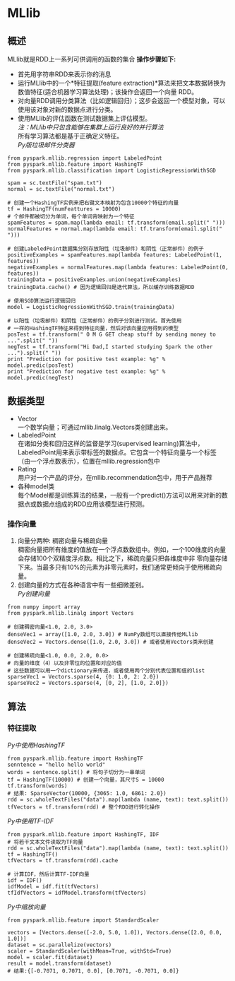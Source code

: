 # MLlib
## 概述
MLlib就是RDD上一系列可供调用的函数的集合
**操作步骤如下:**
* 首先用字符串RDD来表示你的消息  
* 运行MLlib中的一个*特征提取(feature extraction)*算法来把文本数据转换为数值特征(适合机器学习算法处理)；该操作会返回一个向量
  RDD。  
* 对向量RDD调用分类算法（比如逻辑回归）；这步会返回一个模型对象，可以使用该对象对新的数据点进行分类。  
* 使用MLlib的评估函数在测试数据集上评估模型。  
*注：MLlib中只包含能够在集群上运行良好的并行算法*  
所有学习算法都是基于正确定义特征。  
*Py版垃圾邮件分类器*
```
from pyspark.mllib.regression import LabeledPoint
from pyspark.mllib.feature import HashingTF
from pyspark.mllib.classification import LogisticRegressionWithSGD

spam = sc.textFile("spam.txt")
normal = sc.textFile("normal.txt")

# 创建一个HashingTF实例来把右键文本映射为包含10000个特征的向量
tf = HashingTF(numFeattures = 10000)
# 个邮件都被切分为单词，每个单词背映射为一个特征
spamFeatures = spam.map(lambda email: tf.transform(email.split(" ")))
normalFeatures = normal.map(lambda email: tf.transform(email.split(" ")))

# 创建LabeledPoint数据集分别存放阳性（垃圾邮件）和阴性（正常邮件）的例子
positiveExamples = spamFeatures.map(lambda features: LabeledPoint(1, features))
negativeExamples = normalFeatures.map(lambda features: LabeledPoint(0, features))
trainingData = positiveExamples.union(negativeExamples)
trainingData.cache() # 因为逻辑回归是迭代算法，所以缓存训练数据RDD

# 使用SGD算法运行逻辑回归
model = LogisticRegressionWithSGD.train(trainingData)

# 以阳性（垃圾邮件）和阴性（正常邮件）的例子分别进行测试。首先使用
# 一样的HashingTF特征来得到特征向量，然后对该向量应用得到的模型
posTest = tf.transform(" O M G GET cheap stuff by sending money to ...".split(" "))
negTest = tf.transform("Hi Dad,I started studying Spark the other ...").split(" "))
print "Prediction for positive test example: %g" % model.predic(posTest)
print "Prediction for negative test example: %g" % model.predic(negTest)
```
## 数据类型
* Vector  
  一个数学向量；可通过mllib.linalg.Vectors类创建出来。
* LabeledPoint  
  在诸如分类和回归这样的监督是学习(supervised learning)算法中，LabeledPoint用来表示带标签的数据点。它包含一个特征向量与一个标签
  （由一个浮点数表示），位置在mllib.regression包中
* Rating  
  用户对一个产品的评分，在mllib.recommendation包中，用于产品推荐  
* 各种model类  
  每个Model都是训练算法的结果，一般有一个predict()方法可以用来对新的数据点或数据点组成的RDD应用该模型进行预测。  
### 操作向量
1. 向量分两种: 稠密向量与稀疏向量  
   稠密向量把所有维度的值放在一个浮点数数组中。例如，一个100维度的向量会存储100个双精度浮点数。相比之下，稀疏向量只把各维度中非
   零向量存储下来。当最多只有10%的元素为非零元素时，我们通常更倾向于使用稀疏向量。
2. 创建向量的方式在各种语言中有一些细微差别。  
*Py创建向量*
```
from numpy import array
from pyspark.mllib.linalg import Vectors

# 创建稠密向量<1.0, 2.0, 3.0>
denseVec1 = array([1.0, 2.0, 3.0]) # NumPy数组可以直接传给MLlib
denseVec2 = Vectors.dense([1.0, 2.0, 3.0]) # 或者使用Vectors类来创建

# 创建稀疏向量<1.0, 0.0, 2.0, 0.0>
# 向量的维度（4）以及非零位的位置和对应的值
# 这些数据可以用一个dictionary来传递，或者使用两个分别代表位置和值的list 
sparseVec1 = Vectors.sparse(4, {0: 1.0, 2: 2.0})
sparseVec2 = Vectors.sparse(4, [0, 2], [1.0, 2.0]})
```
## 算法
### 特征提取
*Py中使用HashingTF*
```
from pyspark.mllib.feature import HashingTF
senntence = "hello hello world"
words = sentence.split() # 将句子切分为一串单词
tf = HashingTF(10000) # 创建一个向量，其尺寸S = 10000
tf.transform(words)
# 结果: SparseVector(10000, {3065: 1.0, 6861: 2.0})
rdd = sc.wholeTextFiles("data").map(lambda (name, text): text.split())
tfVectors = tf.transform(rdd) # 整个RDD进行转化操作
```
*Py中使用TF-IDF*
```
from pyspark.mllib.feature import HashingTF, IDF
# 将若干文本文件读取为TF向量
rdd = sc.wholeTextFiles("data").map(lambda (name, text): text.split())
tf = HashingTF()
tfVectors = tf.transform(rdd).cache

# 计算IDF，然后计算TF-IDF向量
idf = IDF()
idfModel = idf.fit(tfVectors)
tfIdfVectors = idfModel.transform(tfVectors)
```
*Py中缩放向量*
```
from pyspark.mllib.feature import StandardScaler

vectors = [Vectors.dense([-2.0, 5.0, 1.0]), Vectors.dense([2.0, 0.0, 1.0])]
dataset = sc.parallelize(vectors)
scaler = StandardScaler(withMean=True, withStd=True)
model = scaler.fit(dataset)
result = model.transform(dataset)
# 结果:{[-0.7071, 0.7071, 0.0], [0.7071, -0.7071, 0.0]}
```

